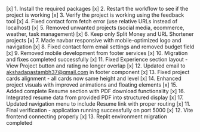 [x] 1. Install the required packages
[x] 2. Restart the workflow to see if the project is working
[x] 3. Verify the project is working using the feedback tool
[x] 4. Fixed contact form fetch error (use relative URLs instead of localhost)
[x] 5. Removed unwanted projects (social media, ecommerce, weather, task management)
[x] 6. Keep only Split Money and URL Shortener projects 
[x] 7. Made navbar responsive with mobile-optimized logo and navigation
[x] 8. Fixed contact form email settings and removed budget field
[x] 9. Removed mobile development from footer services
[x] 10. Migration and fixes completed successfully
[x] 11. Fixed Experience section layout - View Project button and rating no longer overlap
[x] 12. Updated email to akshadapastambh37@gmail.com in footer component
[x] 13. Fixed project cards alignment - all cards now same height and level
[x] 14. Enhanced project visuals with improved animations and floating elements
[x] 15. Added complete Resume section with PDF download functionality
[x] 16. Integrated resume data from provided PDF into structured display
[x] 17. Updated navigation menu to include Resume link with proper routing
[x] 11. Final verification - application running successfully on port 5000
[x] 12. Vite frontend connecting properly
[x] 13. Replit environment migration completed